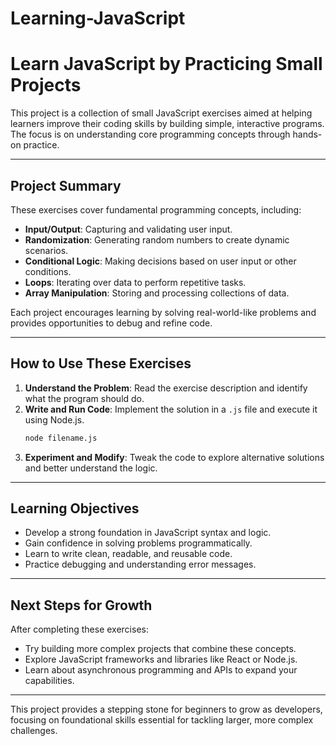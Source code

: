 # Learning-JavaScript

# Learn JavaScript by Practicing Small Projects

This project is a collection of small JavaScript exercises aimed at helping learners improve their coding skills by building simple, interactive programs. The focus is on understanding core programming concepts through hands-on practice.

---

## **Project Summary**

These exercises cover fundamental programming concepts, including:

- **Input/Output**: Capturing and validating user input.
- **Randomization**: Generating random numbers to create dynamic scenarios.
- **Conditional Logic**: Making decisions based on user input or other conditions.
- **Loops**: Iterating over data to perform repetitive tasks.
- **Array Manipulation**: Storing and processing collections of data.

Each project encourages learning by solving real-world-like problems and provides opportunities to debug and refine code.

---

## **How to Use These Exercises**

1. **Understand the Problem**: Read the exercise description and identify what the program should do.
2. **Write and Run Code**: Implement the solution in a `.js` file and execute it using Node.js.
   ```bash
   node filename.js
   ```
3. **Experiment and Modify**: Tweak the code to explore alternative solutions and better understand the logic.

---

## **Learning Objectives**

- Develop a strong foundation in JavaScript syntax and logic.
- Gain confidence in solving problems programmatically.
- Learn to write clean, readable, and reusable code.
- Practice debugging and understanding error messages.

---

## **Next Steps for Growth**

After completing these exercises:

- Try building more complex projects that combine these concepts.
- Explore JavaScript frameworks and libraries like React or Node.js.
- Learn about asynchronous programming and APIs to expand your capabilities.

---

This project provides a stepping stone for beginners to grow as developers, focusing on foundational skills essential for tackling larger, more complex challenges.
